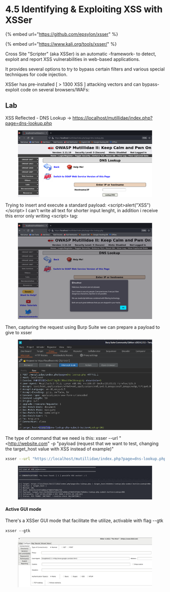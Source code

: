 # 4.5 Identifying & Exploiting XSS with XSSer

{% embed url="https://github.com/epsylon/xsser" %}

{% embed url="https://www.kali.org/tools/xsser/" %}

Cross Site "Scripter" (aka XSSer) is an automatic -framework- to detect, exploit and report XSS vulnerabilities in web-based applications.

It provides several options to try to bypass certain filters and various special techniques for code injection.

XSSer has pre-installed \[ > 1300 XSS ] attacking vectors and can bypass-exploit code on several browsers/WAFs:

## Lab

XSS Reflected - DNS Lookup -> [https://localhost/mutillidae/index.php?page=dns-lookup.php](https://localhost/mutillidae/index.php?page=dns-lookup.php)

<figure><img src="../../.gitbook/assets/image (4) (1) (1) (1).png" alt=""><figcaption></figcaption></figure>

Trying to insert and execute a standard payload: \<script>alert("XSS")\</script> I can't write all text for shorter input lenght, in addition i receive this error only writing \<script> tag:

<figure><img src="../../.gitbook/assets/image (6) (1).png" alt=""><figcaption></figcaption></figure>

Then, capturing the request using Burp Suite we can prepare a payload to give to xsser

<figure><img src="../../.gitbook/assets/image (8) (1).png" alt=""><figcaption></figcaption></figure>

The type of command that we need is this: xsser --url "\<http://website.com" -p "payload (request that we want to test, changing the target\_host value with XSS instead of example)"

```bash
xsser --url "https://localhost/mutillidae/index.php?page=dns-lookup.php" -p "target_host=XSS&dns-lookup-php-submit-button=Lookup+DNS"
```

<figure><img src="../../.gitbook/assets/image (9).png" alt=""><figcaption></figcaption></figure>

#### Active GUI mode

There's a XSSer GUI mode that facilitate the utilize, activable with  flag --gtk

`xsser --gtk`

<figure><img src="../../.gitbook/assets/image (2) (1) (1) (1).png" alt=""><figcaption></figcaption></figure>
